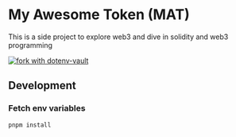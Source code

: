 # My Awesome Token (MAT)

This is a side project to explore web3 and dive in solidity and web3 programming

[![fork with dotenv-vault](https://badge.dotenv.org/fork.svg?r=1)](https://vault.dotenv.org/project/vlt_8f144d8f7249b04f93cf4eb7abd3670b2363fed122732e4f3a5a1ef4c044bc6d/example)

## Development

### Fetch env variables


```
pnpm install
```